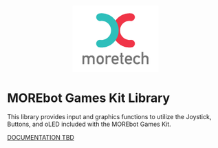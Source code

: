 <p align="center">
  <img src="/images/logo.png" alt="MORE_Technologies" width="200"/>
</p>


# MOREbot Games Kit Library


This library provides input and graphics functions to utilize the Joystick, Buttons, and oLED included with  the MOREbot Games Kit.

[DOCUMENTATION TBD]()